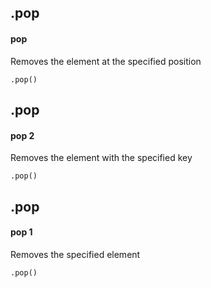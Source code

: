 ## .pop
#### pop
Removes the element at the specified position
```
.pop()
```

## .pop
#### pop 2
Removes the element with the specified key
```
.pop()
```

## .pop
#### pop 1
Removes the specified element
```
.pop()
```
